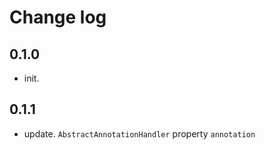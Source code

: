 # Change log

## 0.1.0

* init.

## 0.1.1

* update. `AbstractAnnotationHandler` property `annotation`
